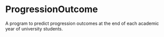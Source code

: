 # ProgressionOutcome
A program to predict progression outcomes at the end of each academic year of university students.

